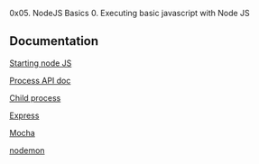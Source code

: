 0x05. NodeJS Basics
0. Executing basic javascript with Node JS

## Documentation

[Starting node JS](https://nodejs.org/en/docs/guides/getting-started-guide)

[Process API doc](https://node.readthedocs.io/en/latest/api/process/)

[Child process](https://nodejs.org/api/child_process.html)

[Express](https://expressjs.com/en/starter/installing.html)

[Mocha](https://mochajs.org/)

[nodemon](https://github.com/remy/nodemon#nodemon)

